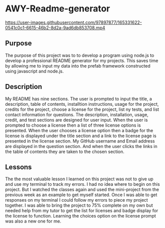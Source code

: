 # AWY-Readme-generator

https://user-images.githubusercontent.com/97897877/165331622-0541c0c1-6615-46b2-8d2a-9ad6db853708.mp4
## Purpose

The purpose of this project was to to develop a program using node.js to develop a professional README generator for my projects. This saves time by allowing me to input my data into the prefab framework constructed using javascript and node.js.
## Description

My README has nine sections. The user is prompted to input the title, a description, table of contents, installtion instructions, usage for the project, credits for the project, choose a license for the project, list ny tests, and list contact information for questions. The description, installation, usage, credit, and test sections are designed for user input. When the user is prompted to choose a license then a list of three license options is presented. When the user chooses a license option then a badge for the license is displayed under the title section and a link to the license page is presented in the license section. My GitHub username and Email address are displayed in the question section. And when the user clicks the links in the table of contents they are taken to the chosen section.
## Lessons

The the most valuable lesson I learned on this project was not to give up and use my terminal to track my errors. I had no idea where to begin on this project. But I watched the classes again and used the mini-project from the previous week as an example to get myself started. Once I was able to get responses on my terminal I could follow my errors to piece my project together. I was able to bring the project to 75% complete on my own but needed help from my tutor to get the list for licenses and badge display for the license to function. Learning the choices option on the license prompt was also a new one for me. 
